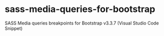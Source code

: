 # sass-media-queries-for-bootstrap
SASS Media queries breakpoints for Bootstrap v3.3.7 (Visual Studio Code Snippet)
